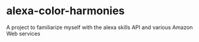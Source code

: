 # alexa-color-harmonies
A project to familiarize myself with the alexa skills API and various Amazon Web services
